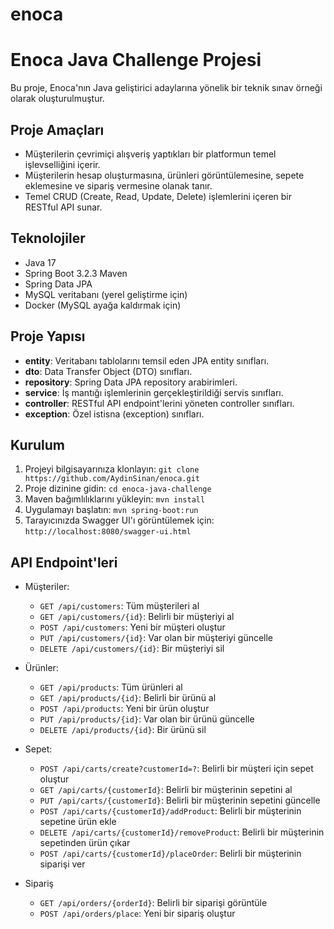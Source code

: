 # enoca
# Enoca Java Challenge Projesi

Bu proje, Enoca'nın Java geliştirici adaylarına yönelik bir teknik sınav örneği olarak oluşturulmuştur.

## Proje Amaçları

- Müşterilerin çevrimiçi alışveriş yaptıkları bir platformun temel işlevselliğini içerir.
- Müşterilerin hesap oluşturmasına, ürünleri görüntülemesine, sepete eklemesine ve sipariş vermesine olanak tanır.
- Temel CRUD (Create, Read, Update, Delete) işlemlerini içeren bir RESTful API sunar.

## Teknolojiler

- Java 17
- Spring Boot 3.2.3 Maven
- Spring Data JPA
- MySQL veritabanı (yerel geliştirme için)
- Docker (MySQL ayağa kaldırmak için)
## Proje Yapısı

- **entity**: Veritabanı tablolarını temsil eden JPA entity sınıfları.
- **dto**: Data Transfer Object (DTO) sınıfları.
- **repository**: Spring Data JPA repository arabirimleri.
- **service**: İş mantığı işlemlerinin gerçekleştirildiği servis sınıfları.
- **controller**: RESTful API endpoint'lerini yöneten controller sınıfları.
- **exception**: Özel istisna (exception) sınıfları.


## Kurulum

1. Projeyi bilgisayarınıza klonlayın: `git clone https://github.com/AydinSinan/enoca.git`
2. Proje dizinine gidin: `cd enoca-java-challenge`
3. Maven bağımlılıklarını yükleyin: `mvn install`
4. Uygulamayı başlatın: `mvn spring-boot:run`
5. Tarayıcınızda Swagger UI'ı görüntülemek için: `http://localhost:8080/swagger-ui.html`

## API Endpoint'leri

- Müşteriler:
  - `GET /api/customers`: Tüm müşterileri al
  - `GET /api/customers/{id}`: Belirli bir müşteriyi al
  - `POST /api/customers`: Yeni bir müşteri oluştur
  - `PUT /api/customers/{id}`: Var olan bir müşteriyi güncelle
  - `DELETE /api/customers/{id}`: Bir müşteriyi sil

- Ürünler:
  - `GET /api/products`: Tüm ürünleri al
  - `GET /api/products/{id}`: Belirli bir ürünü al
  - `POST /api/products`: Yeni bir ürün oluştur
  - `PUT /api/products/{id}`: Var olan bir ürünü güncelle
  - `DELETE /api/products/{id}`: Bir ürünü sil

- Sepet:
  - `POST /api/carts/create?customerId=?`: Belirli bir müşteri için sepet oluştur
  - `GET /api/carts/{customerId}`: Belirli bir müşterinin sepetini al
  - `PUT /api/carts/{customerId}`: Belirli bir müşterinin sepetini güncelle
  - `POST /api/carts/{customerId}/addProduct`: Belirli bir müşterinin sepetine ürün ekle
  - `DELETE /api/carts/{customerId}/removeProduct`: Belirli bir müşterinin sepetinden ürün çıkar
  - `POST /api/carts/{customerId}/placeOrder`: Belirli bir müşterinin siparişi ver

- Sipariş
  - `GET /api/orders/{orderId}`: Belirli bir siparişi görüntüle
  - `POST /api/orders/place`: Yeni bir sipariş oluştur
  





